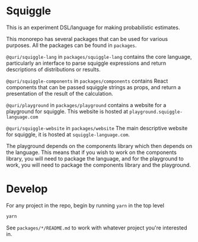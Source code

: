 # Squiggle

This is an experiment DSL/language for making probabilistic estimates.

This monorepo has several packages that can be used for various purposes. All 
the packages can be found in `packages`.

`@quri/squiggle-lang` in `packages/squiggle-lang` contains the core language, particularly
an interface to parse squiggle expressions and return descriptions of distributions
or results.

`@quri/squiggle-components` in `packages/components` contains React components that
can be passed squiggle strings as props, and return a presentation of the result
of the calculation.

`@quri/playground` in `packages/playground` contains a website for a playground
for squiggle. This website is hosted at `playground.squiggle-language.com`

`@quri/squiggle-website` in `packages/website` The main descriptive website for squiggle,
it is hosted at `squiggle-language.com`.

The playground depends on the components library which then depends on the language.
This means that if you wish to work on the components library, you will need
to package the language, and for the playground to work, you will need to package
the components library and the playground.

# Develop

For any project in the repo, begin by running `yarn` in the top level 

``` sh
yarn
```

See `packages/*/README.md` to work with whatever project you're interested in. 
